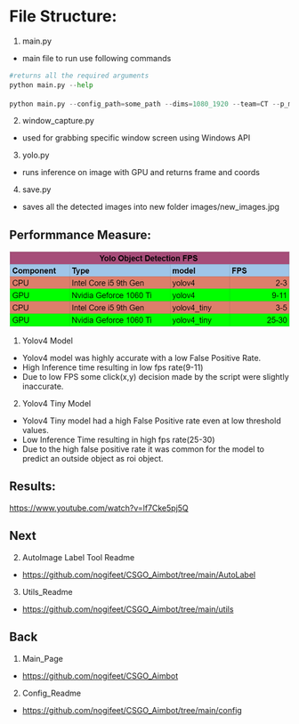 # File Structure:

1. main.py 
* main file to run use following commands

```python
#returns all the required arguments
python main.py --help 

python main.py --config_path=some_path --dims=1080_1920 --team=CT --p_min=0.2 --thresh=0.3
```

2. window_capture.py 
* used for grabbing specific window screen using Windows API

3. yolo.py 
* runs inference on image with GPU and returns frame and coords

4. save.py 
* saves all the detected images into new folder images/new_images.jpg

## Performmance Measure:

![Alt text](https://github.com/nogifeet/CSGO_Aimbot/blob/main/Data/Capture.PNG "FPS Table")

1. Yolov4 Model
* Yolov4 model was highly accurate with a low False Positive Rate.
* High Inference time resulting in low fps rate(9-11)
* Due to low FPS some click(x,y) decision made by the script were slightly inaccurate.

2. Yolov4 Tiny Model
* Yolov4 Tiny model had a high False Positive rate even at low threshold values. 
* Low Inference Time resulting in high fps rate(25-30)
* Due to the high false positive rate it was common for the model to predict an outside object as roi object.

## Results:
https://www.youtube.com/watch?v=lf7Cke5pj5Q

## Next
2. AutoImage Label Tool Readme
* https://github.com/nogifeet/CSGO_Aimbot/tree/main/AutoLabel
3. Utils_Readme
* https://github.com/nogifeet/CSGO_Aimbot/tree/main/utils

## Back 
1. Main_Page
* https://github.com/nogifeet/CSGO_Aimbot
2. Config_Readme
* https://github.com/nogifeet/CSGO_Aimbot/tree/main/config

